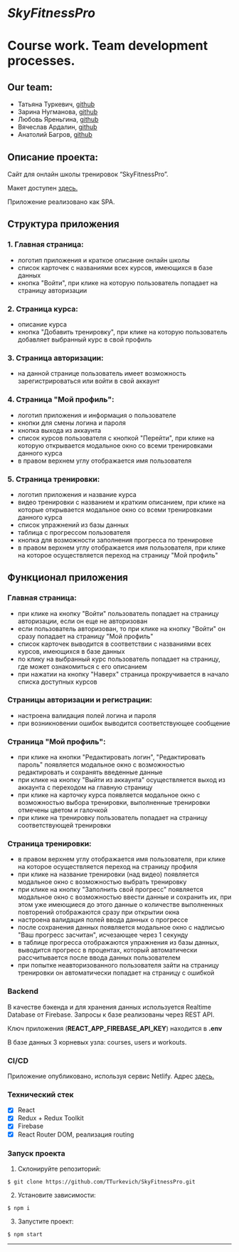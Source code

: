 # **_SkyFitnessPro_**

# Course work. Team development processes.

## Our team:

-   Татьяна Туркевич, [github](https://github.com/TTurkevich)
-   Зарина Нугманова, [github](https://github.com/KittySaur)
-   Любовь Яреньгина, [github](https://github.com/Yarengina)
-   Вячеслав Ардалин, [github](https://github.com/santaCruz96)
-   Анатолий Багров, [github](https://github.com/BagrovAnatoli)

## Описание проекта:

Сайт для онлайн школы тренировок “SkyFitnessPro”.

Макет доступен [здесь.](https://www.figma.com/file/QoOmLM2WGbES23xQeDCCYi/%D0%A1%D0%B0%D0%B9%D1%82-%D0%BE%D0%BD%D0%BB%D0%B0%D0%B9%D0%BD-%D1%82%D1%80%D0%B5%D0%BD%D0%B8%D1%80%D0%BE%D0%B2%D0%BE%D0%BA?node-id=0%3A1)

Приложение реализовано как SPA.

## Структура приложения

### 1. Главная страница:

-   логотип приложения и краткое описание онлайн школы
-   список карточек с названиями всех курсов, имеющихся в базе данных
-   кнопка "Войти", при клике на которую пользователь попадает на страницу авторизации

### 2. Страница курса:

-   описание курса
-   кнопка "Добавить тренировку", при клике на которую пользователь добавляет выбранный курс в свой профиль

### 3. Страница авторизации:

-   на данной странице пользователь имеет возможность зарегистрироваться или войти в свой аккаунт

### 4. Страница "Мой профиль":

-   логотип приложения и информация о пользователе
-   кнопки для смены логина и пароля
-   кнопка выхода из аккаунта
-   список курсов пользователя с кнопкой "Перейти", при клике на которую открывается модальное окно со всеми тренировками данного курса
-   в правом верхнем углу отображается имя пользователя

### 5. Страница тренировки:

-   логотип приложения и название курса
-   видео тренировки с названием и кратким описанием, при клике на которые открывается модальное окно со всеми тренировками данного курса
-   список упражнений из базы данных
-   таблица с прогрессом пользователя
-   кнопка для возможности заполнения прогресса по тренировке
-   в правом верхнем углу отображается имя пользователя, при клике на которое осуществляется переход на страницу "Мой профиль"

## Функционал приложения

### Главная страница:

-   при клике на кнопку "Войти" пользователь попадает на страницу авторизации, если он еще не авторизован
-   если пользователь авторизован, то при клике на кнопку "Войти" он сразу попадает на страницу "Мой профиль"
-   список карточек выводится в соответствии с названиями всех курсов, имеющихся в базе данных
-   по клику на выбранный курс пользователь попадает на страницу, где может ознакомиться с его описанием
-   при нажатии на кнопку "Наверх" страница прокручивается в начало списка доступных курсов

### Cтраницы авторизации и регистрации:

-   настроена валидация полей логина и пароля
-   при возникновении ошибок выводится соответствующее сообщение

### Страница "Мой профиль":

-   при клике на кнопки "Редактировать логин", "Редактировать пароль" появляется модальное окно с возможностью редактировать и сохранять введенные данные
-   при клике на кнопку "Выйти из аккаунта" осуществляется выход из аккаунта с переходом на главную страницу
-   при клике на карточку курса появляется модальное окно с возможностью выбора тренировки, выполненные тренировки отмечены цветом и галочкой
-   при клике на тренировку пользователь попадает на страницу соответствующей тренировки

### Страница тренировки:

-   в правом верхнем углу отображается имя пользователя, при клике на которое осуществляется переход на страницу профиля
-   при клике на название тренировки (над видео) появляется модальное окно с возможностью выбрать тренировку
-   при клике на кнопку "Заполнить свой прогресс" появляется модальное окно с возможностью ввести данные и сохранить их, при этом уже имеющиеся до этого данные о количестве выполненных повторений отображаются сразу при открытии окна
-   настроена валидация полей ввода данных о прогрессе
-   после сохранения данных появляется модальное окно с надписью "Ваш прогресс засчитан", исчезающее через 1 секунду
-   в таблице прогресса отображаются упражнения из базы данных, выводится прогресс в процентах, который автоматически рассчитывается после ввода данных пользователем
-   при попытке неавторизованного пользователя зайти на страницу тренировки он автоматически попадает на страницу c ошибкой

### Backend

В качестве бэкенда и для хранения данных используется Realtime Database от Firebase.
Запросы к базе реализованы через REST API.

Ключ приложения (**REACT_APP_FIREBASE_API_KEY**) находится в **.env**

В базе данных 3 корневых узла: courses, users и workouts.

### CI/CD

Приложение опубликовано, используя сервис Netlify. Адрес [здесь.](https://skyfitnesspro.netlify.app/)

### Технический стек

- [x] React
- [x] Redux + Redux Toolkit
- [x] Firebase
- [x] React Router DOM, реализация routing

### Запуск проекта

1. Склонируйте репозиторий:

```
$ git clone https://github.com/TTurkevich/SkyFitnessPro.git
```

2. Установите зависимости:

```
$ npm i
```

3. Запустите проект:

```
$ npm start
```

----
